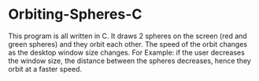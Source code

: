 # Orbiting-Spheres-C

This program is all written in C. It draws 2 spheres on the screen (red and green spheres) and they orbit each other. The speed of the orbit changes as the desktop window size changes. For Example: if the user decreases the window size, the distance between the spheres decreases, hence they orbit at a faster speed.
